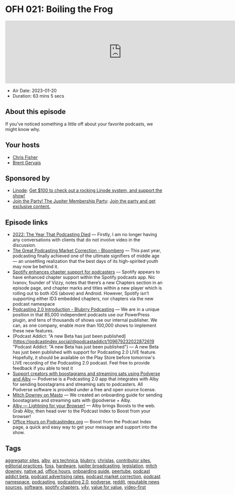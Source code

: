 # OFH 021: Boiling the Frog

<iframe src="https://player.fireside.fm/v2/MkcqFyfv+p8z0dUWj?theme=dark" width="740" height="200" frameborder="0" scrolling="no"></iframe>

* Air Date: 2023-01-20
* Duration: 63 mins 5 secs

## About this episode

If you've noticed something a little off about your favorite podcasts, we might know why.

## Your hosts
* [Chris Fisher](https://www.officehours.hair/hosts/chrislas)
* [Brent Gervais](https://www.officehours.hair/hosts/brentgervais)

## Sponsored by

  * [Linode](https://linode.com/jupiter): [Get $100 to check out a rocking Linode system, and support the show!](https://linode.com/jupiter)
  * [Join the Party! The Jupiter Membership Party](https://www.jupiter.party/): [Join the party and get exclusive content. ](https://www.jupiter.party/)



## Episode links

  * [2022: The Year That Podcasting Died](https://nickfthilton.medium.com/2022-the-year-that-podcasting-died-e46579402f5a "2022: The Year That Podcasting Died") — Firstly, I am no longer having any conversations with clients that do not involve video in the discussion.
  * [The Great Podcasting Market Correction - Bloomberg](https://www.bloomberg.com/news/articles/2023-01-04/the-great-podcasting-market-correction "The Great Podcasting Market Correction - Bloomberg") — This past year, podcasting finally achieved one of the ultimate signifiers of middle age — an unsettling realization that the best days of its high-spirited youth may now be behind it.
  * [Spotify enhances chapter support for podcasters](https://podnews.net/update/spotify-chapters "Spotify enhances chapter support for podcasters") — Spotify appears to have enhanced chapter support within the Spotify podcasts app. Nic Ivanov, founder of Vizzy, notes that there’s a new Chapters section in an episode page, and chapter marks and titles within a new player which is rolling out to both iOS (above) and Android. However, Spotify isn’t supporting either ID3 embedded chapters, nor chapters via the new podcast namespace
  * [Podcasting 2.0 Introduction - Blubrry Podcasting](https://blubrry.com/support/podcasting-2-0-introduction/ "Podcasting 2.0 Introduction - Blubrry Podcasting") — We are in a unique position in that 85,000 independent podcasts use our PowerPress plugin, and tens of thousands of shows use our internal publisher. We can, as one company, enable more than 100,000 shows to implement these new features.
  * [Podcast Addict: "A new Beta has just been published](https://podcastindex.social/@podcastaddict/109679232022872619 "Podcast Addict: "A new Beta has just been published") — A new Beta has just been published with support for Podcasting 2.0 LIVE feature. Hopefully, it should be available on the Play Store before tomorrow's LIVE recording of the Podcasting 2.0 podcast. Feel free to provide feedback if you able to test it
  * [Support creators with boostagrams and streaming sats using Podverse and Alby](https://blog.podverse.fm/support-creators-with-boostagrams-and-streaming-sats-using-podverse-and-alby/ "Support creators with boostagrams and streaming sats using Podverse and Alby") — Podverse is a Podcasting 2.0 app that integrates with Alby for sending boostagrams and streaming sats to podcasters. All Podverse software is provided under a free and open source license. 
  * [Mitch Downey on Masto](https://podcastindex.social/@mitch/109696563899896448 "Mitch Downey on Masto") — We created an onboarding guide for sending boostagrams and streaming sats with @podverse + Alby.
  * [Alby — Lightning for your Browser!](https://getalby.com/ "Alby — Lightning for your Browser!") — Alby brings Boosts to the web. Grab Alby, then head over to the Podcast Index to Boost from your browser!
  * [Office Hours on Podcastindex.org](https://podcastindex.org/podcast/5341434 "Office Hours on Podcastindex.org") — Boost from the Podcast Index page, a quick and easy way to get your message and support into the show.



## Tags

[aggregator sites](https://www.officehours.hair/tags/aggregator%20sites), [alby](https://www.officehours.hair/tags/alby), [ars technica](https://www.officehours.hair/tags/ars%20technica), [blubrry](https://www.officehours.hair/tags/blubrry), [chrislas](https://www.officehours.hair/tags/chrislas), [contributor sites](https://www.officehours.hair/tags/contributor%20sites), [editorial practices](https://www.officehours.hair/tags/editorial%20practices), [foss](https://www.officehours.hair/tags/foss), [hardware](https://www.officehours.hair/tags/hardware), [jupiter broadcasting](https://www.officehours.hair/tags/jupiter%20broadcasting), [legislation](https://www.officehours.hair/tags/legislation), [mitch downey](https://www.officehours.hair/tags/mitch%20downey), [native ad](https://www.officehours.hair/tags/native%20ad), [office hours](https://www.officehours.hair/tags/office%20hours), [onboarding guide](https://www.officehours.hair/tags/onboarding%20guide), [peertube](https://www.officehours.hair/tags/peertube), [podcast addict beta](https://www.officehours.hair/tags/podcast%20addict%20beta), [podcast advertising rates](https://www.officehours.hair/tags/podcast%20advertising%20rates), [podcast market correction](https://www.officehours.hair/tags/podcast%20market%20correction), [podcast namespace](https://www.officehours.hair/tags/podcast%20namespace), [podcasting](https://www.officehours.hair/tags/podcasting), [podcasting 2.0](https://www.officehours.hair/tags/podcasting%202.0), [podverse](https://www.officehours.hair/tags/podverse), [reddit](https://www.officehours.hair/tags/reddit), [reputable news sources](https://www.officehours.hair/tags/reputable%20news%20sources), [software](https://www.officehours.hair/tags/software), [spotify chapters](https://www.officehours.hair/tags/spotify%20chapters), [v4v](https://www.officehours.hair/tags/v4v), [value for value](https://www.officehours.hair/tags/value%20for%20value), [video-first](https://www.officehours.hair/tags/video-first)